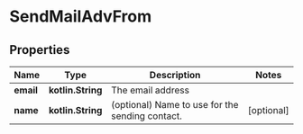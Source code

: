 
# SendMailAdvFrom

## Properties
Name | Type | Description | Notes
------------ | ------------- | ------------- | -------------
**email** | **kotlin.String** | The email address | 
**name** | **kotlin.String** | (optional) Name to use for the sending contact. |  [optional]



